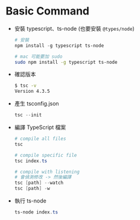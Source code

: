 # Basic Command

- 安裝 typescript、ts-node (也要安裝 `@types/node`)
    
    ```powershell
    # 安裝
    npm install -g typescript ts-node
    ```
    
    ```bash
    # mac 可能要加 sudo
    sudo npm install -g typescript ts-node
    ```
    
- 確認版本
    
    ```bash
    $ tsc -v
    Version 4.3.5
    ```
    
- 產生 tsconfig.json
    
    ```powershell
    tsc --init
    ```
    
- 編譯 TypeScript 檔案
    
    ```powershell
    # compile all files
    tsc
    
    # compile specific file
    tsc index.ts
    
    # compile with listening
    # 會偵測修改 -> 然後編譯
    tsc [path] --watch
    tsc [path] -w
    ```
    
- 執行 ts-node
    
    ```powershell
    ts-node index.ts
    ```